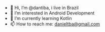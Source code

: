 - 👋 Hi, I’m @dantiba, i live in Brazil
- 👀 I’m interested in Android Development
- 🌱 I’m currently learning Kotlin
- 📫 How to reach me: danieltba@gmail.com
